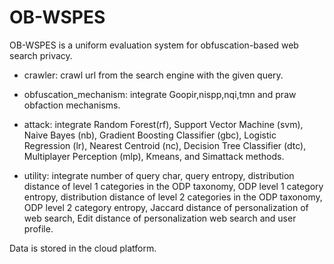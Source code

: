 # OB-WSPES
OB-WSPES is a uniform evaluation system for obfuscation-based web search privacy.

- crawler: crawl url from the search engine with the given query.

- obfuscation\_mechanism: integrate Goopir,nispp,nqi,tmn and praw obfaction mechanisms.

- attack: integrate Random Forest(rf), Support Vector Machine (svm), Naive Bayes (nb), Gradient Boosting Classifier (gbc), Logistic Regression (lr), Nearest Centroid (nc), Decision Tree Classifier (dtc), Multiplayer Perception (mlp), Kmeans, and Simattack methods.

- utility: integrate number of query char, query entropy, distribution distance of level 1 categories in the ODP taxonomy, ODP level 1 category entropy, distribution distance of level 2 categories in the ODP taxonomy, ODP level 2 category entropy, Jaccard distance of personalization of web search, Edit distance of personalization web search and user profile.


Data is stored in the cloud platform.
